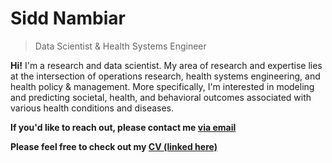 # Sidd Nambiar
> Data Scientist & Health Systems Engineer

**Hi!** I'm a research and data scientist. My area of research and expertise lies at the intersection of operations research, health systems engineering, and health policy & management. More specifically, I'm interested in modeling and predicting societal, health, and behavioral outcomes associated with various health conditions and diseases.

**If you'd like to reach out, please contact me [via email](mailto:siddharthanambiar@gmail.com)**

**Please feel free to check out my <a href="https://drive.google.com/file/d/1XscZT_aIRIrRBNAjQ4H1L254XA4KG6cW/view" target="_blank">CV (linked here)</a>**